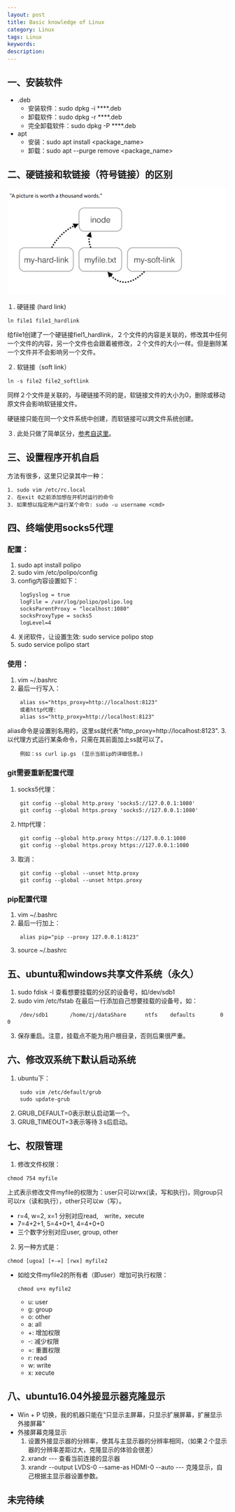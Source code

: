 ```yaml
---
layout: post
title: Basic knowledge of Linux
category: Linux
tags: Linux
keywords:
description:
---
```


## 一、安装软件

* .deb
  * 安装软件：sudo dpkg -i ****.deb
  * 卸载软件：sudo dpkg -r ****.deb
  * 完全卸载软件：sudo dpkg -P ****.deb
* apt
  * 安装：sudo apt install <package_name>
  * 卸载：sudo apt --purge remove <package_name>

## 二、硬链接和软链接（符号链接）的区别

![hard_and_soft_link](assets/markdown-img-paste-20170807204239791.png)

１. 硬链接 (hard link)

    ln file1 file1_hardlink

给file1创建了一个硬链接fiel1_hardlink，２个文件的内容是关联的，修改其中任何一个文件的内容，另一个文件也会跟着被修改，２个文件的大小一样。但是删除某一个文件并不会影响另一个文件。

２. 软链接（soft link）

    ln -s file2 file2_softlink

同样２个文件是关联的，与硬链接不同的是，软链接文件的大小为0，删除或移动原文件会影响软链接文件。

硬链接只能在同一个文件系统中创建，而软链接可以跨文件系统创建。

３. 此处只做了简单区分，[参考自这里](https://askubuntu.com/questions/108771/what-is-the-difference-between-a-hard-link-and-a-symbolic-link)。

## 三、设置程序开机自启

方法有很多，这里只记录其中一种：

    1. sudo vim /etc/rc.local
    2. 在exit 0之前添加想在开机时运行的命令
    3. 如果想以指定用户运行某个命令: sudo -u username <cmd>

## 四、终端使用socks5代理

### 配置：

1. sudo apt install polipo
2. sudo vim /etc/polipo/config
3. config内容设置如下：
```
    logSyslog = true
    logFile = /var/log/polipo/polipo.log
    socksParentProxy = "localhost:1080"
    socksProxyType = socks5
    logLevel=4
```
4. 关闭软件，让设置生效: sudo service polipo stop
5. sudo service polipo start

### 使用：

1. vim ~/.bashrc
2. 最后一行写入：
```
    alias ss="https_proxy=http://localhost:8123"
    或者http代理:
    alias ss="http_proxy=http://localhost:8123"
```
alias命令是设置别名用的，这里ss就代表"http_proxy=http://localhost:8123".
3. 以代理方式运行某条命令，只需在其前面加上ss就可以了。
```
    例如：ss curl ip.gs　(显示当前ip的详细信息。)
```

### git需要重新配置代理

1. socks5代理：
```
    git config --global http.proxy 'socks5://127.0.0.1:1080'
    git config --global https.proxy 'socks5://127.0.0.1:1080'
```
2. http代理：
```
    git config --global http.proxy https://127.0.0.1:1080
    git config --global https.proxy https://127.0.0.1:1080
```
3. 取消：
```
    git config --global --unset http.proxy
    git config --global --unset https.proxy
```
### pip配置代理

1. vim ~/.bashrc
2. 最后一行加上：
```
    alias pip="pip --proxy 127.0.0.1:8123"
```
3. source ~/.bashrc

## 五、ubuntu和windows共享文件系统（永久）

1. sudo fdisk -l 查看想要挂载的分区的设备号，如/dev/sdb1
2. sudo vim /etc/fstab 在最后一行添加自己想要挂载的设备号，如：
```
    /dev/sdb1       /home/zj/dataShare      ntfs    defaults        0       0
```    
3. 保存重启。注意，挂载点不能为用户根目录，否则后果很严重。　　

## 六、修改双系统下默认启动系统

1. ubuntu下：
```
    sudo vim /etc/default/grub
    sudo update-grub
```
2. GRUB_DEFAULT=0表示默认启动第一个。
3. GRUB_TIMEOUT=3表示等待３s后启动。

## 七、权限管理

1. 修改文件权限：
  ```
  chmod 754 myfile
  ```
  上式表示修改文件myfile的权限为：user只可以rwx(读，写和执行)，同group只可以rx（读和执行），other只可以w（写）。
* r=4, w=2, x=1 分别对应read,　write，xecute
* 7=4+2+1, 5=4+0+1, 4=4+0+0
* 三个数字分别对应user, group, other　　　

2. 另一种方式是：
  ```
  chmod [ugoa] [+-=] [rwx] myfile2
  ```
  - 如给文件myfile2的所有者（即user）增加可执行权限：
    ```
    chmod u+x myfile2
    ```
    * u: user
    * g: group
    * o: other
    * a: all
    * +: 增加权限
    * -: 减少权限
    * =: 重置权限
    * r: read
    * w: write
    * x: xecute

## 八、ubuntu16.04外接显示器克隆显示

- Win + P 切换，我的机器只能在“只显示主屏幕，只显示扩展屏幕，扩展显示外接屏幕”
- 外接屏幕克隆显示
  1. 设置外接显示器的分辨率，使其与主显示器的分辨率相同，（如果２个显示器的分辨率差距过大，克隆显示的体验会很差）
  2. xrandr --- 查看当前连接的显示器
  3. xrandr --output LVDS-0 --same-as HDMI-0 --auto --- 克隆显示，自己根据主显示器设置参数。

## 未完待续
